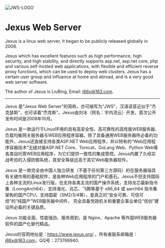 <!--
![jws_logo](https://raw.githubusercontent.com/yunekit/jexus/refs/heads/main/images/jexus_logo_h32.png)
![JwsLogo](https://www.jexus.org/images/jexus_logo_h32.png)
-->
![JWS-LOGO](images/jexus_logo_h32.png?raw=true)

# Jexus Web Server

Jexus is a linux web server, It began to be publicly released globally in 2008.

Jexus which has excellent features such as high performance, high security, and high stability, and directly supports asp.net, asp.net core, php and various self-hosted web applications, with flexible and efficient reverse proxy functions, which can be used to deploy web clusters. Jexus has a certain user group and influence at home and abroad, and is a very good web server software.

The author of Jexus is LiuBing, Email: j66x@163.com.


-----------------------------------------------------

Jexus 是“Jexus Web Server”的简称，亦可缩写为“JWS”，汉语读音近似于“杰克瑟斯”，也可读着“杰克斯”。Jexus由刘冰（网名：宇内流云）开发，首次公开发布时间是2008年10月。

Jexus 是一款运行于Linux环境的具有高安全性、高可靠性的高性能WEB服务器、负载均衡网关服务器与WEB应用程序容器。除了具备通用WEB服务器所必备的功能外，Jexus还直接支持各类ASP.NET Web应用程序，并以特有的“Web应用程序容器技术”无缝对接ASP.NET Core、Tomcat、GoLang Web、Python Web等各类自托管WEB应用程序，为它们提供一致性的集成管控。Jexus内置了久经实战考验的入侵防御系统，其安全等级远高于其它Web服务器软件。

Jexus 是一款完全由中国人独立研发（不基于任何第三方源码）的在服务器端具有关键作用的基础软件，是各种Web应用程序的门户和基石。Jexus不但支持国际上各种主流的Linux发行版，也支持各类主流的国产操作系统，支持龙芯最新指令集（LoongArch64），支持海光、兆芯、飞腾等基于 x86_64 或 aarch64 指令集架构的国产CPU，支持国密（SM2/3/4等），是真正的“安全可靠、可信可控”的“纯国产”WEB服务器中间件， 完全具备党政机关和重要企事业单位“信创”建设所必备的关键品质。

Jexus 功能全面、性能强劲、服务周到，是 Nginx、Apache 等外国WEB服务器软件的国产化替代精品。

Jexus的官网地址是：https://www.jexus.org/ ，所有者联系邮箱是：j66x@163.com，QQ号：273766940.
